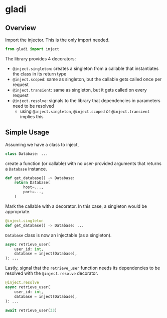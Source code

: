 # gladi

## Overview

Import the injector. This is the only import needed.

```py
from gladi import inject
```

The library provides 4 decorators:

- `@inject.singleton`: creates a singleton from a callable that instantiates the class in its return type
- `@inject.scoped`: same as singleton, but the callable gets called once per request
- `@inject.transient`: same as singleton, but it gets called on every request
- `@inject.resolve`: signals to the library that dependencies in parameters need to be resolved
	- using `@inject.singleton`, `@inject.scoped` or `@inject.transient` implies this

## Simple Usage

Assuming we have a class to inject,

```py
class Database: ...
```

create a function (or callable) with no user-provided arguments that returns a `Database` instance.

```py
def get_database() -> Database:
	return Database(
		host=...,
		port=...,
	)
```

Mark the callable with a decorator. In this case, a singleton would be appropriate.

```py
@inject.singleton
def get_database() -> Database: ...
```

`Database` class is now an injectable (as a singleton).

```py
async retrieve_user(
	user_id: int,
	database = inject(Database),
): ...
```

Lastly, signal that the `retrieve_user` function needs its dependencies to be resolved with the `@inject.resolve` decorator.

```py
@inject.resolve
async retrieve_user(
	user_id: int,
	database = inject(Database),
): ...

await retrieve_user(33)
```
